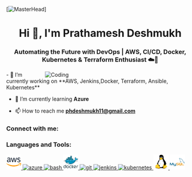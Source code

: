[![MasterHead]([https://1.bp.blogspot.com/-7A4WynwLsM...](https://media.licdn.com/dms/image/v2/D5612AQFyhIwe1KpRcQ/article-cover_image-shrink_720_1280/article-cover_image-shrink_720_1280/0/1693849724517?e=2147483647&v=beta&t=Tw7-k64LywSyIyi2xn7l9rXX3veGObamA6ZO-zTwxdI))]
<h1 align="center">Hi 👋, I'm Prathamesh Deshmukh</h1>
<h3 align="center">Automating the Future with DevOps | AWS, CI/CD, Docker, Kubernetes & Terraform Enthusiast ☁️🚀</h3>
<img align="right" alt="Coding" width="400" src="https://miro.medium.com/v2/resize:fit:1100/format:webp/1*pCaz29jmBaD-KHaS4dlKaQ.gif">
- 🔭 I’m currently working on **AWS, Jenkins,Docker, Terraform, Ansible, Kubernetes**

- 🌱 I’m currently learning **Azure**

- 📫 How to reach me **phdeshmukh11@gmail.com**

<h3 align="left">Connect with me:</h3>
<p align="left">
</p>

<h3 align="left">Languages and Tools:</h3>
<p align="left"> <a href="https://aws.amazon.com" target="_blank" rel="noreferrer"> <img src="https://raw.githubusercontent.com/devicons/devicon/master/icons/amazonwebservices/amazonwebservices-original-wordmark.svg" alt="aws" width="40" height="40"/> </a> <a href="https://azure.microsoft.com/en-in/" target="_blank" rel="noreferrer"> <img src="https://www.vectorlogo.zone/logos/microsoft_azure/microsoft_azure-icon.svg" alt="azure" width="40" height="40"/> </a> <a href="https://www.gnu.org/software/bash/" target="_blank" rel="noreferrer"> <img src="https://www.vectorlogo.zone/logos/gnu_bash/gnu_bash-icon.svg" alt="bash" width="40" height="40"/> </a> <a href="https://www.docker.com/" target="_blank" rel="noreferrer"> <img src="https://raw.githubusercontent.com/devicons/devicon/master/icons/docker/docker-original-wordmark.svg" alt="docker" width="40" height="40"/> </a> <a href="https://git-scm.com/" target="_blank" rel="noreferrer"> <img src="https://www.vectorlogo.zone/logos/git-scm/git-scm-icon.svg" alt="git" width="40" height="40"/> </a> <a href="https://www.jenkins.io" target="_blank" rel="noreferrer"> <img src="https://www.vectorlogo.zone/logos/jenkins/jenkins-icon.svg" alt="jenkins" width="40" height="40"/> </a> <a href="https://kubernetes.io" target="_blank" rel="noreferrer"> <img src="https://www.vectorlogo.zone/logos/kubernetes/kubernetes-icon.svg" alt="kubernetes" width="40" height="40"/> </a> <a href="https://www.linux.org/" target="_blank" rel="noreferrer"> <img src="https://raw.githubusercontent.com/devicons/devicon/master/icons/linux/linux-original.svg" alt="linux" width="40" height="40"/> </a> <a href="https://www.mysql.com/" target="_blank" rel="noreferrer"> <img src="https://raw.githubusercontent.com/devicons/devicon/master/icons/mysql/mysql-original-wordmark.svg" alt="mysql" width="40" height="40"/> </a> </p>
